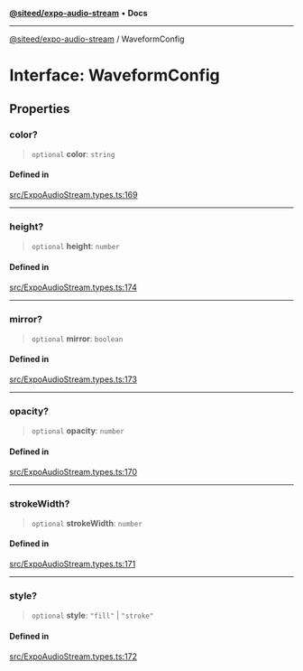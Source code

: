 [**@siteed/expo-audio-stream**](../README.md) • **Docs**

***

[@siteed/expo-audio-stream](../README.md) / WaveformConfig

# Interface: WaveformConfig

## Properties

### color?

> `optional` **color**: `string`

#### Defined in

[src/ExpoAudioStream.types.ts:169](https://github.com/deeeed/expo-audio-stream/blob/e07104426a679ae0452b04256abae5b2c5b55c7c/packages/expo-audio-stream/src/ExpoAudioStream.types.ts#L169)

***

### height?

> `optional` **height**: `number`

#### Defined in

[src/ExpoAudioStream.types.ts:174](https://github.com/deeeed/expo-audio-stream/blob/e07104426a679ae0452b04256abae5b2c5b55c7c/packages/expo-audio-stream/src/ExpoAudioStream.types.ts#L174)

***

### mirror?

> `optional` **mirror**: `boolean`

#### Defined in

[src/ExpoAudioStream.types.ts:173](https://github.com/deeeed/expo-audio-stream/blob/e07104426a679ae0452b04256abae5b2c5b55c7c/packages/expo-audio-stream/src/ExpoAudioStream.types.ts#L173)

***

### opacity?

> `optional` **opacity**: `number`

#### Defined in

[src/ExpoAudioStream.types.ts:170](https://github.com/deeeed/expo-audio-stream/blob/e07104426a679ae0452b04256abae5b2c5b55c7c/packages/expo-audio-stream/src/ExpoAudioStream.types.ts#L170)

***

### strokeWidth?

> `optional` **strokeWidth**: `number`

#### Defined in

[src/ExpoAudioStream.types.ts:171](https://github.com/deeeed/expo-audio-stream/blob/e07104426a679ae0452b04256abae5b2c5b55c7c/packages/expo-audio-stream/src/ExpoAudioStream.types.ts#L171)

***

### style?

> `optional` **style**: `"fill"` \| `"stroke"`

#### Defined in

[src/ExpoAudioStream.types.ts:172](https://github.com/deeeed/expo-audio-stream/blob/e07104426a679ae0452b04256abae5b2c5b55c7c/packages/expo-audio-stream/src/ExpoAudioStream.types.ts#L172)
